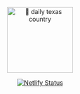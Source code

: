 <p align="center">
    <a href="https://dailytexascountry.com">
        <img alt="🤠 daily texas country" src="/static/dtxc.svg" width="150">
    </a>
</p>

<p align="center">
    <a href="https://app.netlify.com/sites/dailytexascountry/deploys">
        <img alt="Netlify Status" src="https://api.netlify.com/api/v1/badges/4ff7c97b-22ff-4478-b310-94c085680cdf/deploy-status">
    </a>
</p>
